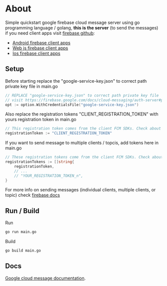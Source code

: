 # About

Simple quickstart google firebase cloud message server using go programming language / golang, **this is
the server** (to send the messages) if you need client apps visit [firebase github](https://github.com/firebase):

- [Android firebase client apps](https://github.com/firebase/quickstart-android)
- [Web js firebase client apps](https://github.com/firebase/quickstart-js)
- [Ios firebase client apps](https://github.com/firebase/quickstart-ios)

## Setup

Before starting replace the "google-service-key.json" to correct path private key file in main.go

```go
// REPLACE "google-service-key.json" to correct path private key file
// visit https://firebase.google.com/docs/cloud-messaging/auth-server#provide-credentials-manually
opt := option.WithCredentialsFile("google-service-key.json")
```

Also replace the registration tokens "CLIENT_REGISTRATION_TOKEN" with yours registration token in main.go

```go
// This registration token comes from the client FCM SDKs. Check about section in readme if you need client apps
registrationToken := "CLIENT_REGISTRATION_TOKEN"
```

If you want to send message to multiple clients / topcis, add tokens here in main.go

```go
// These registration tokens come from the client FCM SDKs. Check about section in readme if you need client apps
registrationTokens := []string{
    registrationToken,
    // ...
    // "YOUR_REGISTRATION_TOKEN_n",
}
```

For more info on sending messages (individual clients, multiple clients, or topic) check [firebase docs](https://firebase.google.com/docs/cloud-messaging/send-message)

## Run / Build

Run

```bash
go run main.go
```

Build

```bash
go build main.go
```

## Docs

 [Google cloud message documentation](https://firebase.google.com/docs/cloud-messaging/).
